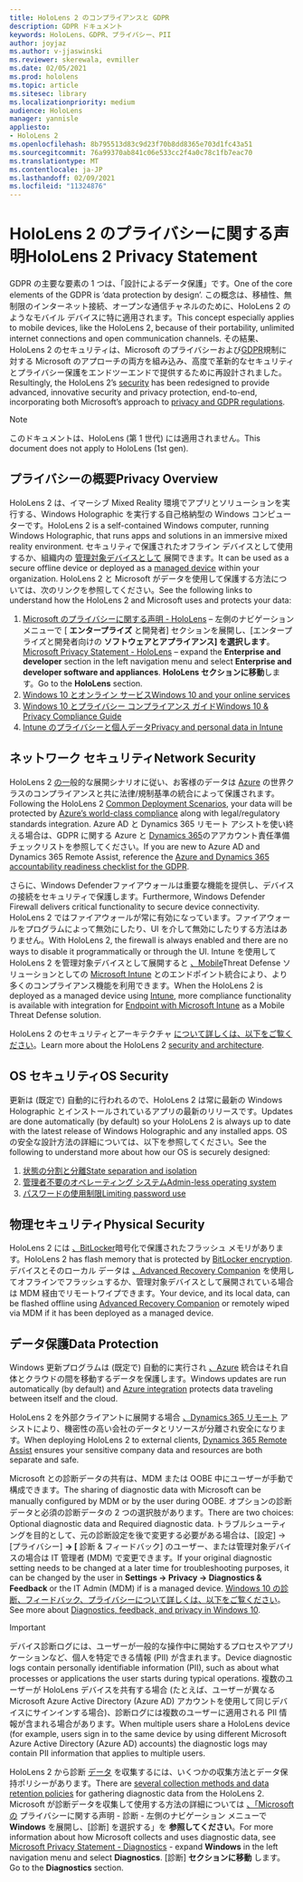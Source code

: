 ```yaml
---
title: HoloLens 2 のコンプライアンスと GDPR
description: GDPR ドキュメント
keywords: HoloLens、GDPR、プライバシー、PII
author: joyjaz
ms.author: v-jjaswinski
ms.reviewer: skerewala, evmiller
ms.date: 02/05/2021
ms.prod: hololens
ms.topic: article
ms.sitesec: library
ms.localizationpriority: medium
audience: HoloLens
manager: yannisle
appliesto:
- HoloLens 2
ms.openlocfilehash: 8b795513d83c9d23f70b8dd8365e703d1fc43a51
ms.sourcegitcommit: 76a99370ab841c06e533cc2f4a0c78c1fb7eac70
ms.translationtype: MT
ms.contentlocale: ja-JP
ms.lasthandoff: 02/09/2021
ms.locfileid: "11324876"
---
```

# <span data-ttu-id="cdcaa-104">HoloLens 2 のプライバシーに関する声明</span><span class="sxs-lookup"><span data-stu-id="cdcaa-104">HoloLens 2 Privacy Statement</span></span>

<span data-ttu-id="cdcaa-105">GDPR の主要な要素の 1 つは、「設計によるデータ保護」です。</span><span class="sxs-lookup"><span data-stu-id="cdcaa-105">One of the core elements of the GDPR is ‘data protection by design’.</span></span> <span data-ttu-id="cdcaa-106">この概念は、移植性、無制限のインターネット接続、オープンな通信チャネルのために、HoloLens 2 のようなモバイル デバイスに特に適用されます。</span><span class="sxs-lookup"><span data-stu-id="cdcaa-106">This concept especially applies to mobile devices, like the HoloLens 2, because of their portability, unlimited internet connections and open communication channels.</span></span> <span data-ttu-id="cdcaa-107">その結果、HoloLens 2 の[](https://docs.microsoft.com/hololens/security-architecture)セキュリティは、Microsoft のプライバシーおよび[GDPR](https://privacy.microsoft.com/)規制に対する Microsoft のアプローチの両方を組み込み、高度で革新的なセキュリティとプライバシー保護をエンドツーエンドで提供するために再設計されました。</span><span class="sxs-lookup"><span data-stu-id="cdcaa-107">Resultingly, the HoloLens 2’s [security](https://docs.microsoft.com/hololens/security-architecture) has been redesigned to provide advanced, innovative security and privacy protection, end-to-end, incorporating both Microsoft’s approach to [privacy and GDPR regulations](https://privacy.microsoft.com/).</span></span>

 >[!NOTE]
> <span data-ttu-id="cdcaa-108">このドキュメントは、HoloLens (第 1 世代) には適用されません。</span><span class="sxs-lookup"><span data-stu-id="cdcaa-108">This document does not apply to HoloLens (1st gen).</span></span>

## <span data-ttu-id="cdcaa-109">プライバシーの概要</span><span class="sxs-lookup"><span data-stu-id="cdcaa-109">Privacy Overview</span></span>

<span data-ttu-id="cdcaa-110">HoloLens 2 は、イマーシブ Mixed Reality 環境でアプリとソリューションを実行する、Windows Holographic を実行する自己格納型の Windows コンピューターです。</span><span class="sxs-lookup"><span data-stu-id="cdcaa-110">HoloLens 2 is a self-contained Windows computer, running Windows Holographic, that runs apps and solutions in an immersive mixed reality environment.</span></span> <span data-ttu-id="cdcaa-111">セキュリティで保護されたオフライン デバイスとして使用するか、組織内の [管理対象デバイスとして](https://docs.microsoft.com/mem/intune/fundamentals/windows-holographic-for-business) 展開できます。</span><span class="sxs-lookup"><span data-stu-id="cdcaa-111">It can be used as a secure offline device or deployed as a [managed device](https://docs.microsoft.com/mem/intune/fundamentals/windows-holographic-for-business) within your organization.</span></span> <span data-ttu-id="cdcaa-112">HoloLens 2 と Microsoft がデータを使用して保護する方法については、次のリンクを参照してください。</span><span class="sxs-lookup"><span data-stu-id="cdcaa-112">See the following links to understand how the HoloLens 2 and Microsoft uses and protects your data:</span></span>
1. <span data-ttu-id="cdcaa-113">[Microsoft のプライバシーに関する声明 - HoloLens](https://privacy.microsoft.com/privacystatement) – 左側のナビゲーション メニューで [ **エンタープライズ** と開発者] セクションを展開し、[エンタープライズと開発者向けの **ソフトウェアとアプライアンス] を選択します**。</span><span class="sxs-lookup"><span data-stu-id="cdcaa-113">[Microsoft Privacy Statement - HoloLens](https://privacy.microsoft.com/privacystatement) – expand the **Enterprise and developer** section in the left navigation menu and select **Enterprise and developer software and appliances**.</span></span> <span data-ttu-id="cdcaa-114">**HoloLens セクションに移動**します。</span><span class="sxs-lookup"><span data-stu-id="cdcaa-114">Go to the **HoloLens** section.</span></span>
2.  [<span data-ttu-id="cdcaa-115">Windows 10 とオンライン サービス</span><span class="sxs-lookup"><span data-stu-id="cdcaa-115">Windows 10 and your online services</span></span>](https://privacy.microsoft.com/windows10privacy)
3.  [<span data-ttu-id="cdcaa-116">Windows 10 とプライバシー コンプライアンス ガイド</span><span class="sxs-lookup"><span data-stu-id="cdcaa-116">Windows 10 & Privacy Compliance Guide</span></span>](https://docs.microsoft.com/windows/privacy/windows-10-and-privacy-compliance)
4.  [<span data-ttu-id="cdcaa-117">Intune のプライバシーと個人データ</span><span class="sxs-lookup"><span data-stu-id="cdcaa-117">Privacy and personal data in Intune</span></span>](https://docs.microsoft.com/mem/intune/protect/privacy-personal-data)

## <span data-ttu-id="cdcaa-118">ネットワーク セキュリティ</span><span class="sxs-lookup"><span data-stu-id="cdcaa-118">Network Security</span></span>
<span data-ttu-id="cdcaa-119">HoloLens 2 [の一](https://docs.microsoft.com/hololens/common-scenarios)般的な展開シナリオに従い、お客様のデータは [Azure](https://docs.microsoft.com/azure/compliance/) の世界クラスのコンプライアンスと共に法律/規制基準の統合によって保護されます。</span><span class="sxs-lookup"><span data-stu-id="cdcaa-119">Following the HoloLens 2 [Common Deployment Scenarios](https://docs.microsoft.com/hololens/common-scenarios), your data will be protected by [Azure’s world-class compliance](https://docs.microsoft.com/azure/compliance/) along with legal/regulatory standards integration.</span></span> <span data-ttu-id="cdcaa-120">Azure AD と Dynamics 365 リモート アシストを使い終える場合は、GDPR に関する Azure と [Dynamics 365](https://docs.microsoft.com/compliance/regulatory/gdpr-arc-azure-dynamics)のアアカウント責任準備チェックリストを参照してください。</span><span class="sxs-lookup"><span data-stu-id="cdcaa-120">If you are new to Azure AD and Dynamics 365 Remote Assist, reference the [Azure and Dynamics 365 accountability readiness checklist for the GDPR](https://docs.microsoft.com/compliance/regulatory/gdpr-arc-azure-dynamics).</span></span>

<span data-ttu-id="cdcaa-121">さらに、Windows Defenderファイアウォールは重要な機能を提供し、デバイスの接続をセキュリティで保護します。</span><span class="sxs-lookup"><span data-stu-id="cdcaa-121">Furthermore, Windows Defender Firewall delivers critical functionality to secure device connectivity.</span></span> <span data-ttu-id="cdcaa-122">HoloLens 2 ではファイアウォールが常に有効になっています。ファイアウォールをプログラムによって無効にしたり、UI を介して無効にしたりする方法はありません。</span><span class="sxs-lookup"><span data-stu-id="cdcaa-122">With HoloLens 2, the firewall is always enabled and there are no ways to disable it programmatically or through the UI.</span></span> <span data-ttu-id="cdcaa-123">Intune を使用して HoloLens 2 を管理対象デバイスとして展開すると [、Mobile](https://docs.microsoft.com/mem/intune/protect/device-compliance-get-started)Threat Defense ソリューションとしての [Microsoft Intune](https://docs.microsoft.com/mem/intune/protect/advanced-threat-protection) とのエンドポイント統合により、より多くのコンプライアンス機能を利用できます。</span><span class="sxs-lookup"><span data-stu-id="cdcaa-123">When the HoloLens 2 is deployed as a managed device using [Intune](https://docs.microsoft.com/mem/intune/protect/device-compliance-get-started), more compliance functionality is available with integration for [Endpoint with Microsoft Intune](https://docs.microsoft.com/mem/intune/protect/advanced-threat-protection) as a Mobile Threat Defense solution.</span></span> 

<span data-ttu-id="cdcaa-124">HoloLens 2 のセキュリティとアーキテクチャ [について詳しくは、以下をご覧ください](https://docs.microsoft.com/hololens/security-architecture)。</span><span class="sxs-lookup"><span data-stu-id="cdcaa-124">Learn more about the HoloLens 2 [security and architecture](https://docs.microsoft.com/hololens/security-architecture).</span></span>

## <span data-ttu-id="cdcaa-125">OS セキュリティ</span><span class="sxs-lookup"><span data-stu-id="cdcaa-125">OS Security</span></span>
<span data-ttu-id="cdcaa-126">更新は (既定で) 自動的に行われるので、HoloLens 2 は常に最新の Windows Holographic とインストールされているアプリの最新のリリースです。</span><span class="sxs-lookup"><span data-stu-id="cdcaa-126">Updates are done automatically (by default) so your HoloLens 2 is always up to date with the latest release of Windows Holographic and any installed apps.</span></span> <span data-ttu-id="cdcaa-127">OS の安全な設計方法の詳細については、以下を参照してください。</span><span class="sxs-lookup"><span data-stu-id="cdcaa-127">See the following to understand more about how our OS is securely designed:</span></span>
1. [<span data-ttu-id="cdcaa-128">状態の分割と分離</span><span class="sxs-lookup"><span data-stu-id="cdcaa-128">State separation and isolation</span></span>](https://docs.microsoft.com/hololens/security-state-separation-isolation)
1. [<span data-ttu-id="cdcaa-129">管理者不要のオペレーティング システム</span><span class="sxs-lookup"><span data-stu-id="cdcaa-129">Admin-less operating system</span></span>](https://docs.microsoft.com/hololens/security-adminless-os)
1. [<span data-ttu-id="cdcaa-130">パスワードの使用制限</span><span class="sxs-lookup"><span data-stu-id="cdcaa-130">Limiting password use</span></span>](https://docs.microsoft.com/hololens/security-limiting-password-use)

## <span data-ttu-id="cdcaa-131">物理セキュリティ</span><span class="sxs-lookup"><span data-stu-id="cdcaa-131">Physical Security</span></span>
<span data-ttu-id="cdcaa-132">HoloLens 2 には [、BitLocker](https://docs.microsoft.com/hololens/security-encryption-data-protection)暗号化で保護されたフラッシュ メモリがあります。</span><span class="sxs-lookup"><span data-stu-id="cdcaa-132">HoloLens 2 has flash memory that is protected by [BitLocker encryption](https://docs.microsoft.com/hololens/security-encryption-data-protection).</span></span> <span data-ttu-id="cdcaa-133">デバイスとそのローカル データは [、Advanced Recovery Companion](https://www.microsoft.com/p/advanced-recovery-companion/9p74z35sfrs8#activetab=pivot:overviewtab) を使用してオフラインでフラッシュするか、管理対象デバイスとして展開されている場合は MDM 経由でリモートワイプできます。</span><span class="sxs-lookup"><span data-stu-id="cdcaa-133">Your device, and its local data, can be flashed offline using [Advanced Recovery Companion](https://www.microsoft.com/p/advanced-recovery-companion/9p74z35sfrs8#activetab=pivot:overviewtab) or remotely wiped via MDM if it has been deployed as a managed device.</span></span>

## <span data-ttu-id="cdcaa-134">データ保護</span><span class="sxs-lookup"><span data-stu-id="cdcaa-134">Data Protection</span></span>
<span data-ttu-id="cdcaa-135">Windows 更新プログラムは (既定で) 自動的に実行され [、Azure](https://docs.microsoft.com/hololens/security-encryption-data-protection#Azure-integration) 統合はそれ自体とクラウドの間を移動するデータを保護します。</span><span class="sxs-lookup"><span data-stu-id="cdcaa-135">Windows updates are run automatically (by default) and [Azure integration](https://docs.microsoft.com/hololens/security-encryption-data-protection#Azure-integration) protects data traveling between itself and the cloud.</span></span> 

<span data-ttu-id="cdcaa-136">HoloLens 2 を外部クライアントに展開する場合 [、Dynamics 365 リモート](https://docs.microsoft.com/hololens/hololens2-deployment-guide) アシストにより、機密性の高い会社のデータとリソースが分離され安全になります。</span><span class="sxs-lookup"><span data-stu-id="cdcaa-136">When deploying HoloLens 2 to external clients, [Dynamics 365 Remote Assist](https://docs.microsoft.com/hololens/hololens2-deployment-guide) ensures your sensitive company data and resources are both separate and safe.</span></span> 

<span data-ttu-id="cdcaa-137">Microsoft との診断データの共有は、MDM または OOBE 中にユーザーが手動で構成できます。</span><span class="sxs-lookup"><span data-stu-id="cdcaa-137">The sharing of diagnostic data with Microsoft can be manually configured by MDM or by the user during OOBE.</span></span> <span data-ttu-id="cdcaa-138">オプションの診断データと必須の診断データの 2 つの選択肢があります。</span><span class="sxs-lookup"><span data-stu-id="cdcaa-138">There are two choices: Optional diagnostic data and Required diagnostic data.</span></span> <span data-ttu-id="cdcaa-139">トラブルシューティングを目的として、元の診断設定を後で変更する必要がある場合は、[設定] -> [プライバシー] **-> [** 診断 & フィードバック] のユーザー、または管理対象デバイスの場合は IT 管理者 (MDM) で変更できます。</span><span class="sxs-lookup"><span data-stu-id="cdcaa-139">If your original diagnostic setting needs to be changed at a later time for troubleshooting purposes, it can be changed by the user in **Settings -> Privacy -> Diagnostics & Feedback** or the IT Admin (MDM) if is a managed device.</span></span> <span data-ttu-id="cdcaa-140">[Windows 10 の診断、フィードバック、プライバシーについて詳しくは、以下をご覧ください](https://support.microsoft.com/windows/diagnostics-feedback-and-privacy-in-windows-10-28808a2b-a31b-dd73-dcd3-4559a5199319)。</span><span class="sxs-lookup"><span data-stu-id="cdcaa-140">See more about [Diagnostics, feedback, and privacy in Windows 10](https://support.microsoft.com/windows/diagnostics-feedback-and-privacy-in-windows-10-28808a2b-a31b-dd73-dcd3-4559a5199319).</span></span>

> [!Important]
> <span data-ttu-id="cdcaa-141">デバイス診断ログには、ユーザーが一般的な操作中に開始するプロセスやアプリケーションなど、個人を特定できる情報 (PII) が含まれます。</span><span class="sxs-lookup"><span data-stu-id="cdcaa-141">Device diagnostic logs contain personally identifiable information (PII), such as about what processes or applications the user starts during typical operations.</span></span> <span data-ttu-id="cdcaa-142">複数のユーザーが HoloLens デバイスを共有する場合 (たとえば、ユーザーが異なる Microsoft Azure Active Directory (Azure AD) アカウントを使用して同じデバイスにサインインする場合)、診断ログには複数のユーザーに適用される PII 情報が含まれる場合があります。</span><span class="sxs-lookup"><span data-stu-id="cdcaa-142">When multiple users share a HoloLens device (for example, users sign in to the same device by using different Microsoft Azure Active Directory (Azure AD) accounts) the diagnostic logs may contain PII information that applies to multiple users.</span></span>

 

<span data-ttu-id="cdcaa-143">HoloLens 2 から診断 [データ](https://docs.microsoft.com/hololens/hololens-diagnostic-logs) を収集するには、いくつかの収集方法とデータ保持ポリシーがあります。</span><span class="sxs-lookup"><span data-stu-id="cdcaa-143">There are [several collection methods and data retention policies](https://docs.microsoft.com/hololens/hololens-diagnostic-logs) for gathering diagnostic data from the HoloLens 2.</span></span>  <span data-ttu-id="cdcaa-144">Microsoft が診断データを収集して使用する方法の詳細については [、「Microsoft の](https://privacy.microsoft.com/privacystatement) プライバシーに関する声明 - 診断 - 左側のナビゲーション メニューで **Windows** を展開し、[診断] を選択する」を **参照してください**。</span><span class="sxs-lookup"><span data-stu-id="cdcaa-144">For more information about how Microsoft collects and uses diagnostic data, see [Microsoft Privacy Statement - Diagnostics](https://privacy.microsoft.com/privacystatement) - expand **Windows** in the left navigation menu and select **Diagnostics**.</span></span> <span data-ttu-id="cdcaa-145">[診断] **セクションに移動** します。</span><span class="sxs-lookup"><span data-stu-id="cdcaa-145">Go to the **Diagnostics** section.</span></span>

